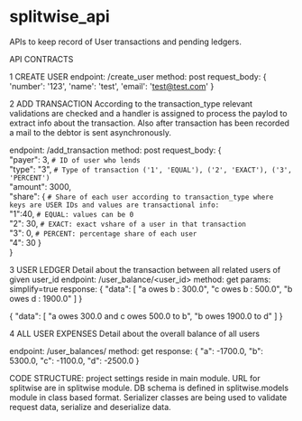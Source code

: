 # splitwise_api

APIs to keep record of User transactions and pending ledgers.


API CONTRACTS

1 CREATE USER
endpoint: /create_user
method: post
request_body: {
    'number': '123',
    'name': 'test',
    'email': 'test@test.com'
}

2 ADD TRANSACTION
According to the transaction_type relevant validations are checked and a handler is assigned to process the paylod to extract info about
the transaction.
Also after transaction has been recorded a mail to the debtor is sent asynchronously.

endpoint: /add_transaction
method: post
request_body: {  
    "payer": 3,     `# ID of user who lends`  
    "type": "3",    `# Type of transaction ('1', 'EQUAL'), ('2', 'EXACT'), ('3', 'PERCENT')`  
    "amount": 3000,  
    "share": {      `# Share of each user according to transaction_type where keys are USER IDs and values are transactional info:`  
        "1":40,         `# EQUAL: values can be 0`  
        "2": 30,        `# EXACT: exact vshare of a user in that transaction`  
        "3": 0,         `# PERCENT: percentage share of each user`  
        "4": 30
    }  
}


3 USER LEDGER
Detail about the transaction between all related users of given user_id
endpoint: /user_balance/<user_id>
method: get
params: simplify=true
response: {
    "data": [
        "a owes b : 300.0",
        "c owes b : 500.0",
        "b owes d : 1900.0"
    ]
}

{
    "data": [
        "a owes 300.0 and c owes 500.0 to b",
        "b owes 1900.0 to d"
    ]
}

4 ALL USER EXPENSES
Detail about the overall balance of all users

endpoint: /user_balances/
method: get
response: {
    "a": -1700.0,
    "b": 5300.0,
    "c": -1100.0,
    "d": -2500.0
}

CODE STRUCTURE:
project settings reside in main module.
URL for splitwise are in splitwise module.
DB schema is defined in splitwise.models module in class based format.
Serializer classes are being used to validate request data, serialize and deserialize data.
